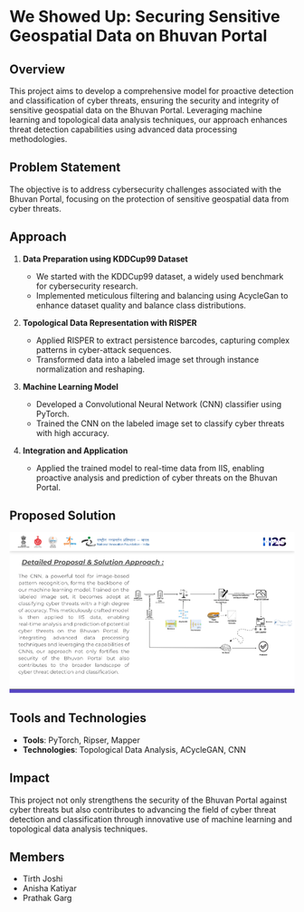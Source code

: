 # We Showed Up: Securing Sensitive Geospatial Data on Bhuvan Portal

## Overview
This project aims to develop a comprehensive model for proactive detection and classification of cyber threats, ensuring the security and integrity of sensitive geospatial data on the Bhuvan Portal. Leveraging machine learning and topological data analysis techniques, our approach enhances threat detection capabilities using advanced data processing methodologies.

## Problem Statement
The objective is to address cybersecurity challenges associated with the Bhuvan Portal, focusing on the protection of sensitive geospatial data from cyber threats.

## Approach
1. **Data Preparation using KDDCup99 Dataset**
   - We started with the KDDCup99 dataset, a widely used benchmark for cybersecurity research.
   - Implemented meticulous filtering and balancing using AcycleGan to enhance dataset quality and balance class distributions.

2. **Topological Data Representation with RISPER**
   - Applied RISPER to extract persistence barcodes, capturing complex patterns in cyber-attack sequences.
   - Transformed data into a labeled image set through instance normalization and reshaping.

3. **Machine Learning Model**
   - Developed a Convolutional Neural Network (CNN) classifier using PyTorch.
   - Trained the CNN on the labeled image set to classify cyber threats with high accuracy.

4. **Integration and Application**
   - Applied the trained model to real-time data from IIS, enabling proactive analysis and prediction of cyber threats on the Bhuvan Portal.

## Proposed Solution
![Proposed Solution](Approach.png)

## Tools and Technologies
- **Tools**: PyTorch, Ripser, Mapper
- **Technologies**: Topological Data Analysis, ACycleGAN, CNN

## Impact
This project not only strengthens the security of the Bhuvan Portal against cyber threats but also contributes to advancing the field of cyber threat detection and classification through innovative use of machine learning and topological data analysis techniques.


## Members
- Tirth Joshi
- Anisha Katiyar
- Prathak Garg
